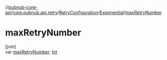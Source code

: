 //[pubnub-core-api](../../../../index.md)/[com.pubnub.api.retry](../../index.md)/[RetryConfiguration](../index.md)/[Exponential](index.md)/[maxRetryNumber](max-retry-number.md)

# maxRetryNumber

[jvm]\
var [maxRetryNumber](max-retry-number.md): [Int](https://kotlinlang.org/api/latest/jvm/stdlib/kotlin/-int/index.html)
